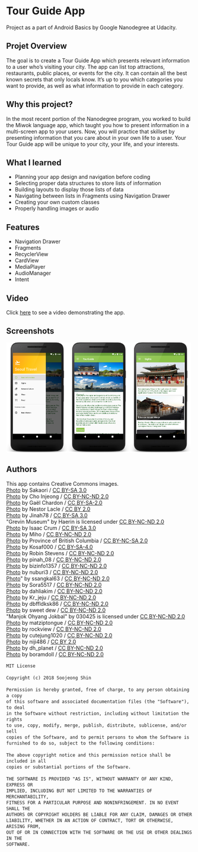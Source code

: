# Tour Guide App
Project as a part of Android Basics by Google Nanodegree at Udacity.

## Projet Overview
The goal is to create a Tour Guide App which presents relevant information to a user who’s visiting your city. The app can list top attractions, restaurants, public places, or events for the city. It can contain all the best known secrets that only locals know. It’s up to you which categories you want to provide, as well as what information to provide in each category.

## Why this project?
In the most recent portion of the Nanodegree program, you worked to build the Miwok language app, which taught you how to present information in a multi-screen app to your users. Now, you will practice that skillset by presenting information that you care about in your own life to a user. Your Tour Guide app will be unique to your city, your life, and your interests.

## What I learned
* Planning your app design and navigation before coding
* Selecting proper data structures to store lists of information
* Building layouts to display those lists of data
* Navigating between lists in Fragments using Navigation Drawer
* Creating your own custom classes
* Properly handling images or audio

## Features
* Navigation Drawer
* Fragments
* RecyclerView
* CardView
* MediaPlayer
* AudioManager
* Intent

## Video
Click [here](https://youtu.be/JYXlQqXe3SY) to see a video demonstrating the app.

## Screenshots
<img src="screenshots/tour_guide_navi.png" width="33%" /><img src="screenshots/tour_guide_main.png" width="33%" /><img src="screenshots/tour_guide_sights.png" width="33%" />

## Authors
This app contains Creative Commons images.<br/>
[Photo](https://commons.wikimedia.org/wiki/File:Area_west_of_Bukchon_Hanok_Village_B.JPG) by Sakaori
/ [CC BY-SA 3.0](https://creativecommons.org/licenses/by-sa/3.0/)<br/>
[Photo](http://blog.naver.com/storyphoto/viewer.jsp?src=https%3A%2F%2Fblogfiles.pstatic.net%2FMjAxNzA0MTlfMTY5%2FMDAxNDkyNTI5NzUzODAy.Z38a62nCWWThr0Qf-GfLaFZpdQAsoR8_wXJdO3jVZ20g.Bijv-qaPbxrwEgI1rZiwUj7F3CsJqgsNiYC_6DqeL8Ug.JPEG.7lovei%2Fimage_3285799211492528003688.jpg) by Cho Injeong / [CC BY-NC-ND 2.0](https://creativecommons.org/licenses/by-nc-nd/2.0/)<br/>
[Photo](https://commons.wikimedia.org/wiki/File:Korea-Seoul-Bongeunsa-01.jpg) by Gaël Chardon 
/ [CC BY-SA-2.0](https://creativecommons.org/licenses/by-sa/2.0/)<br/>
[Photo](https://www.flickr.com/photos/nestorlacle/13461827735) by Nestor Lacle 
/ [CC BY 2.0](https://creativecommons.org/licenses/by/2.0/)<br/>
[Photo](https://commons.wikimedia.org/wiki/File:Front_view_of_national_museum_of_korea.jpg) by Jinah78 
/ [CC BY-SA 3.0](https://creativecommons.org/licenses/by-sa/3.0/)<br/>
"Grevin Museum" by Haerin is licensed under [CC BY-NC-ND 2.0](https://creativecommons.org/licenses/by-nc-nd/2.0/)<br/>
[Photo](https://commons.wikimedia.org/wiki/File:Korea-Seoul-National.folk.museum-01.JPG) by Isaac Crum 
/ [CC BY-SA 3.0](https://creativecommons.org/licenses/by-sa/3.0/)<br/>
[Photo](https://blog.naver.com/jmh7738/220766764319) by Miho 
/ [CC BY-NC-ND 2.0](https://creativecommons.org/licenses/by-nc-nd/2.0/)<br/>
[Photo](https://www.flickr.com/photos/bcgovphotos/11136687804) by Province of British Columbia 
/ [CC BY-NC-SA 2.0](https://creativecommons.org/licenses/by-nc-sa/2.0/)<br/>
[Photo](https://commons.wikimedia.org/wiki/File:JamsilBP.gif) by Kosaf000 
/ [CC BY-SA-4.0](https://creativecommons.org/licenses/by-sa/4.0/)<br/>
[Photo](http://www.cynic.org.uk/photos/Korea2016/index2.html) by Robin Stevens 
/ [CC BY-NC-ND 2.0](https://creativecommons.org/licenses/by-nc-nd/2.0/)<br/>
[Photo](https://blog.naver.com/pinah_08/220489309654) by pinah_08 
/ [CC BY-NC-ND 2.0](https://creativecommons.org/licenses/by-nc-nd/2.0/)<br/>
[Photo](https://blog.naver.com/bizinfo1357/221126420036) by bizinfo1357 
/ [CC BY-NC-ND 2.0](https://creativecommons.org/licenses/by-nc-nd/2.0/)<br/>
[Photo](https://blog.naver.com/nuburi3/90167881130) by nuburi3 
/ [CC BY-NC-ND 2.0](https://creativecommons.org/licenses/by-nc-nd/2.0/)<br/>
[Photo](https://blog.naver.com/ssangkal63/220298107638)" by ssangkal63
/ [CC BY-NC-ND 2.0](https://creativecommons.org/licenses/by-nc-nd/2.0/)<br/>
[Photo](https://sora5517.blog.me/220942103629?Redirect=Log&from=postView) by Sora5517 
/ [CC BY-NC-ND 2.0](https://creativecommons.org/licenses/by-nc-nd/2.0/)<br/>
[Photo](https://blog.naver.com/dahliakim/220534057641) by dahliakim 
/ [CC BY-NC-ND 2.0](https://creativecommons.org/licenses/by-nc-nd/2.0/)<br/>
[Photo](http://blog.naver.com/storyphoto/viewer.jsp?src=http%3A%2F%2Fblogfiles.naver.net%2F20160208_181%2Fkr_jeju_1454923229579AncoC_JPEG%2F%25BF%25B5%25B5%25EE%25C6%25F7%25C5%25B8%25C0%25D3%25BD%25BA%25C4%25F9%25BE%25EE-9.jpg) by Kr_jeju 
/ [CC BY-NC-ND 2.0](https://creativecommons.org/licenses/by-nc-nd/2.0/)<br/>
[Photo](http://blog.naver.com/storyphoto/viewer.jsp?src=https%3A%2F%2Fblogfiles.pstatic.net%2FMjAxNjEyMThfMjM1%2FMDAxNDgyMDY3MDk1OTc0.HF9ZJ-t79RJmC47pbxJC3C9MVGuGQ07OTpiizDg_RkMg.Dr-u4eK3_dgJN6UU_8xR_NMufH5zkIUGyglZX6Lh010g.JPEG.dbffldksk86%2Fimage_457923801482066983653.jpg) by dbffldksk86 
/ [CC BY-NC-ND 2.0](https://creativecommons.org/licenses/by-nc-nd/2.0/)<br/>
[Photo](https://blog.naver.com/sweetdew_/220292759427) by sweet dew
/ [CC BY-NC-ND 2.0](https://creativecommons.org/licenses/by-nc-nd/2.0/)<br/>
"Manjok Ohyang Jokbal" by 030425 is licensed under [CC BY-NC-ND 2.0](https://creativecommons.org/licenses/by-nc-nd/2.0/)<br/>
[Photo](https://blog.naver.com/matziptongue/50143142018) by matziptongue
/ [CC BY-NC-ND 2.0](https://creativecommons.org/licenses/by-nc-nd/2.0/)<br/>
[Photo](https://blog.naver.com/rockview/220584791707) by rockview 
/ [CC BY-NC-ND 2.0](https://creativecommons.org/licenses/by-nc-nd/2.0/)<br/>
[Photo](https://blog.naver.com/cutejung1020/220486983767) by cutejung1020 
/ [CC BY-NC-ND 2.0](https://creativecommons.org/licenses/by-nc-nd/2.0/)<br/>
[Photo](https://blog.naver.com/niji486/220620524250) by niji486 
/ [CC BY 2.0](https://creativecommons.org/licenses/by/2.0/)<br/>
[Photo](https://blog.naver.com/dh_planet/220992743627) by dh_planet 
/ [CC BY-NC-ND 2.0](https://creativecommons.org/licenses/by-nc-nd/2.0/)<br/>
[Photo](https://blog.naver.com/boramdoll/221070390765) by boramdoll 
/ [CC BY-NC-ND 2.0](https://creativecommons.org/licenses/by-nc-nd/2.0/)<br/>

```
MIT License

Copyright (c) 2018 Soojeong Shin

Permission is hereby granted, free of charge, to any person obtaining a copy
of this software and associated documentation files (the "Software"), to deal
in the Software without restriction, including without limitation the rights
to use, copy, modify, merge, publish, distribute, sublicense, and/or sell
copies of the Software, and to permit persons to whom the Software is
furnished to do so, subject to the following conditions:

The above copyright notice and this permission notice shall be included in all
copies or substantial portions of the Software.

THE SOFTWARE IS PROVIDED "AS IS", WITHOUT WARRANTY OF ANY KIND, EXPRESS OR
IMPLIED, INCLUDING BUT NOT LIMITED TO THE WARRANTIES OF MERCHANTABILITY,
FITNESS FOR A PARTICULAR PURPOSE AND NONINFRINGEMENT. IN NO EVENT SHALL THE
AUTHORS OR COPYRIGHT HOLDERS BE LIABLE FOR ANY CLAIM, DAMAGES OR OTHER
LIABILITY, WHETHER IN AN ACTION OF CONTRACT, TORT OR OTHERWISE, ARISING FROM,
OUT OF OR IN CONNECTION WITH THE SOFTWARE OR THE USE OR OTHER DEALINGS IN THE
SOFTWARE.

```
